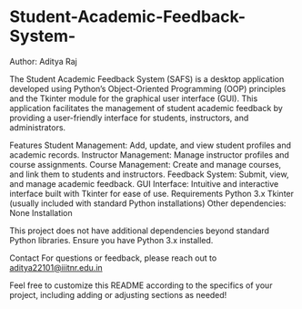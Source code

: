 # Student-Academic-Feedback-System-
Author: Aditya Raj

The Student Academic Feedback System (SAFS) is a desktop application developed using Python’s Object-Oriented Programming (OOP) principles and the Tkinter module for the graphical user interface (GUI). This application facilitates the management of student academic feedback by providing a user-friendly interface for students, instructors, and administrators.

Features
Student Management: Add, update, and view student profiles and academic records.
Instructor Management: Manage instructor profiles and course assignments.
Course Management: Create and manage courses, and link them to students and instructors.
Feedback System: Submit, view, and manage academic feedback.
GUI Interface: Intuitive and interactive interface built with Tkinter for ease of use.
Requirements
Python 3.x
Tkinter (usually included with standard Python installations)
Other dependencies: None
Installation

This project does not have additional dependencies beyond standard Python libraries. Ensure you have Python 3.x installed.


Contact
For questions or feedback, please reach out to aditya22101@iiitnr.edu.in

Feel free to customize this README according to the specifics of your project, including adding or adjusting sections as needed!



